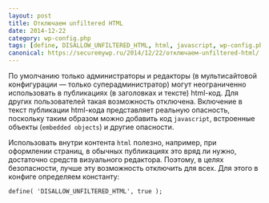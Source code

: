 ```yaml
---
layout: post
title: Отключаем unfiltered HTML
date: 2014-12-22
category: wp-config.php
tags: [define, DISALLOW_UNFILTERED_HTML, html, javascript, wp-config.php]
canonical: https://securemywp.ru/2014/12/22/отключаем-unfiltered-html/
---
```


По умолчанию только администраторы и редакторы (в мультисайтовой конфигурации — только суперадминистратор) могут неограниченно использовать в публикациях (в заголовках и тексте) html-код. Для других пользователей такая возможность отключена. Включение в текст публикации html-кода представляет реальную опасность, поскольку таким образом можно добавить код `javascript`, встроенные объекты (`embedded objects`) и другие опасности.

Использовать внутри контента `html` полезно, например, при оформлении страниц, в обычных публикациях это вряд ли нужно, достаточно средств визуального редактора. Поэтому, в целях безопасности, лучше эту возможность отключить для всех. Для этого в конфиге определяем константу:

```html
define( 'DISALLOW_UNFILTERED_HTML', true );
```
